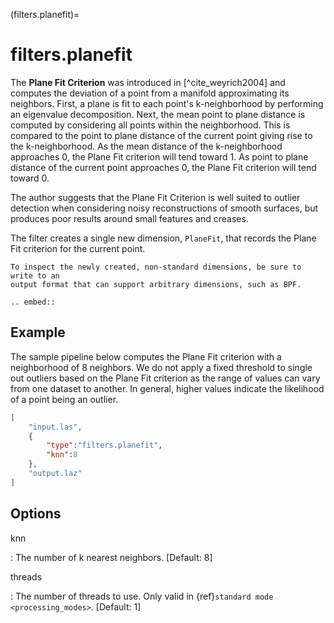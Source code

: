 (filters.planefit)=

# filters.planefit

The **Plane Fit Criterion** was introduced in [^cite_weyrich2004] and computes the
deviation of a point from a manifold approximating its neighbors.  First, a
plane is fit to each point's k-neighborhood by performing an eigenvalue
decomposition. Next, the mean point to plane distance is computed by
considering all points within the neighborhood. This is compared to the point
to plane distance of the current point giving rise to the k-neighborhood. As
the mean distance of the k-neighborhood approaches 0, the Plane Fit criterion
will tend toward 1. As point to plane distance of the current point approaches
0, the Plane Fit criterion will tend toward 0.

The author suggests that the Plane Fit Criterion is well suited to outlier
detection when considering noisy reconstructions of smooth surfaces, but
produces poor results around small features and creases.

The filter creates a single new dimension, `PlaneFit`, that records the
Plane Fit criterion for the current point.

```{note}
To inspect the newly created, non-standard dimensions, be sure to write to an
output format that can support arbitrary dimensions, such as BPF.
```

```{eval-rst}
.. embed::
```

## Example

The sample pipeline below computes the Plane Fit criterion with a neighborhood
of 8 neighbors. We do not apply a fixed threshold to single out outliers based
on the Plane Fit criterion as the range of values can vary from one dataset to
another. In general, higher values indicate the likelihood of a point being an
outlier.

```json
[
    "input.las",
    {
        "type":"filters.planefit",
        "knn":8
    },
    "output.laz"
]
```

## Options

knn

: The number of k nearest neighbors. \[Default: 8\]

threads

: The number of threads to use. Only valid in {ref}`standard mode <processing_modes>`. \[Default: 1\]

```{include} filter_opts.md
```
